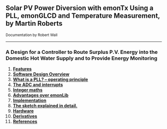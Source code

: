 ## Solar PV Power Diversion with emonTx Using a PLL, emonGLCD and Temperature Measurement, by Martin Roberts

<small>Documentation by Robert Wall</small>

***

### A Design for a Controller to Route Surplus P.V. Energy into the Domestic Hot Water Supply and to Provide Energy Monitoring

1.  **[Features](features)**<br/>
2.  **[Software Design Overview](softwaredesign)**<br/>
3.  **[What is a PLL? – operating principle](operatingprinciple)**<br/>
4.  **[The ADC and interrupts](adcinterrupts)**<br/>
5.  **[Integer maths](integermaths)**<br/>
6.  **[Advantages over emonLib](advantagesoveremonlib)**<br/>
7.  **[Implementation](implementation)**<br/>
8.  **[The sketch explained in detail.](sketchdetail)**<br/>
9.  **[Hardware](hardware)**<br/>
10.  **[Derivatives](derivatives)**<br/>
11.  **[References](references)**<br/>
